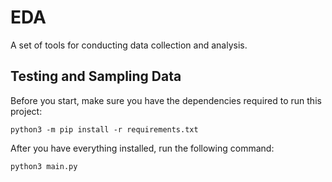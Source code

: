# EDA
A set of tools for conducting data collection and analysis.

## Testing and Sampling Data
Before you start, make sure you have the dependencies required to run this project:
```
python3 -m pip install -r requirements.txt
```
After you have everything installed, run the following command:
```
python3 main.py
```
